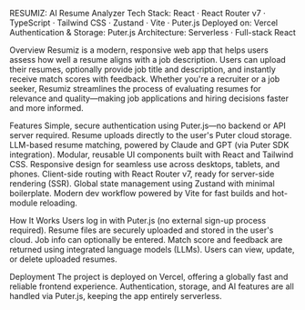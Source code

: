 RESUMIZ: AI Resume Analyzer
Tech Stack: React · React Router v7 · TypeScript · Tailwind CSS · Zustand · Vite · Puter.js
Deployed on: Vercel
Authentication & Storage: Puter.js
Architecture: Serverless · Full-stack React

Overview
Resumiz is a modern, responsive web app that helps users assess how well a resume aligns with a job description. Users can upload their resumes, optionally provide job title and description, and instantly receive match scores with feedback.
Whether you're a recruiter or a job seeker, Resumiz streamlines the process of evaluating resumes for relevance and quality—making job applications and hiring decisions faster and more informed.

Features
Simple, secure authentication using Puter.js—no backend or API server required.
Resume uploads directly to the user's Puter cloud storage.
LLM-based resume matching, powered by Claude and GPT (via Puter SDK integration).
Modular, reusable UI components built with React and Tailwind CSS.
Responsive design for seamless use across desktops, tablets, and phones.
Client-side routing with React Router v7, ready for server-side rendering (SSR).
Global state management using Zustand with minimal boilerplate.
Modern dev workflow powered by Vite for fast builds and hot-module reloading.

How It Works
Users log in with Puter.js (no external sign-up process required).
Resume files are securely uploaded and stored in the user's cloud.
Job info can optionally be entered.
Match score and feedback are returned using integrated language models (LLMs).
Users can view, update, or delete uploaded resumes.

 Deployment
The project is deployed on Vercel, offering a globally fast and reliable frontend experience.
Authentication, storage, and AI features are all handled via Puter.js, keeping the app entirely serverless.
